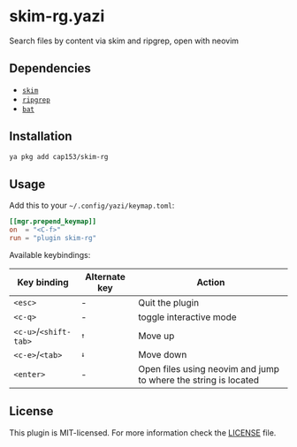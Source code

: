 # skim-rg.yazi

Search files by content via skim and ripgrep, open with neovim

## Dependencies

* [`skim`](https://github.com/skim-rs/skim)
* [`ripgrep`](https://github.com/BurntSushi/ripgrep)
* [`bat`](https://github.com/sharkdp/bat)

## Installation

```sh
ya pkg add cap153/skim-rg
```

## Usage

Add this to your `~/.config/yazi/keymap.toml`:

```toml
[[mgr.prepend_keymap]]
on  = "<C-f>"
run = "plugin skim-rg"
```

Available keybindings:

| Key binding           | Alternate key | Action                                                          |
|-----------------------|---------------|-----------------------------------------------------------------|
| `<esc>`               | -             | Quit the plugin                                                 |
| `<c-q>`               | -             | toggle interactive mode                                         |
| `<c-u>`/`<shift-tab>` | <kbd>↑</kbd>  | Move up                                                         |
| `<c-e>`/`<tab>`       | <kbd>↓</kbd>  | Move down                                                       |
| `<enter>`             | -             | Open files using neovim and jump to where the string is located |

## License

This plugin is MIT-licensed. For more information check the [LICENSE](LICENSE) file.
